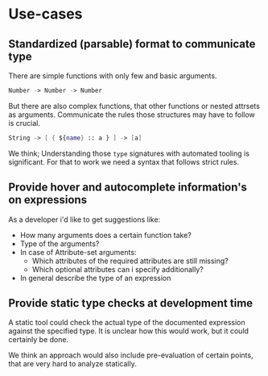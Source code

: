 # Use-cases

## Standardized (parsable) format to communicate type

There are simple functions with only few and basic arguments.

```nix
Number -> Number -> Number
```

But there are also complex functions, that other functions or nested attrsets as arguments.
Communicate the rules those structures may have to follow is crucial.

```nix
String -> [ { ${name} :: a } ] -> [a]
```

We think; Understanding those `type` signatures with automated tooling is significant.
For that to work we need a syntax that follows strict rules.

## Provide hover and autocomplete information's on expressions

As a developer i'd like to get suggestions like:

- How many arguments does a certain function take?
- Type of the arguments?
- In case of Attribute-set arguments:
  - Which attributes of the required attributes are still missing?
  - Which optional attributes can i specify additionally?
- In general describe the type of an expression

## Provide static type checks at development time

A static tool could check the actual type of the documented expression against the specified type.
It is unclear how this would work, but it could certainly be done.

We think an approach would also include pre-evaluation of certain points, that are very hard to analyze statically.
